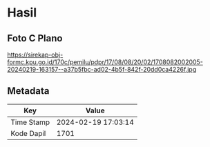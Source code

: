 # Hasil

## Foto C Plano

https://sirekap-obj-formc.kpu.go.id/170c/pemilu/pdpr/17/08/08/20/02/1708082002005-20240219-163157--a37b5fbc-ad02-4b5f-842f-20dd0ca4226f.jpg


## Metadata

| Key        | Value               |
| ---------- | ------------------- |
| Time Stamp | 2024-02-19 17:03:14 |
| Kode Dapil | 1701                |




